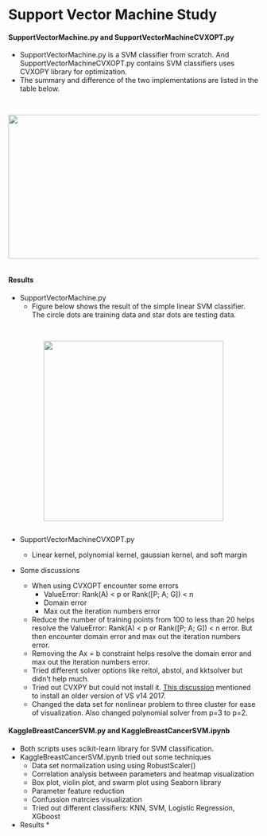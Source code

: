 # Support Vector Machine Study

#### SupportVectorMachine.py and SupportVectorMachineCVXOPT.py
* SupportVectorMachine.py is a SVM classifier from scratch. And SupportVectorMachineCVXOPT.py contains SVM classifiers uses CVXOPY library for optimization. 
* The summary and difference of the two implementations are listed in the table below. 

<pre><p align="center">
<img src="https://user-images.githubusercontent.com/86133411/160176273-87bd3b31-abb4-4825-a759-8bdf6c95e20e.png"  width="644" height="289">
</p></pre>

#### Results
* SupportVectorMachine.py 
  * Figure below shows the result of the simple linear SVM classifier. The circle dots are training data and star dots are testing data. 

<pre><p align="center">
<img src="https://user-images.githubusercontent.com/86133411/160172551-1b38ac15-d3f8-48f5-b12c-624c848508b8.png"  width="362">
</p></pre>

* SupportVectorMachineCVXOPT.py
  * Linear kernel, polynomial kernel, gaussian kernel, and soft margin



* Some discussions 
  *  When using CVXOPT encounter some errors
     *  ValueError: Rank(A) < p or Rank([P; A; G]) < n
     *  Domain error
     *  Max out the iteration numbers error
  * Reduce the number of training points from 100 to less than 20 helps resolve the ValueError: Rank(A) < p or Rank([P; A; G]) < n error. But then  encounter domain error and max out the iteration numbers error. 
  * Removing the Ax = b constraint helps resolve the domain error and max out the iteration numbers error.
  * Tried different solver options like reltol, abstol, and kktsolver but didn't help much. 
  * Tried out CVXPY but could not install it. [This discussion](https://github.com/robertmartin8/PyPortfolioOpt/issues/396 "Google's Homepage") mentioned to install an older version of VS v14 2017.  
  * Changed the data set for nonlinear problem to three cluster for ease of visualization. Also changed polynomial solver from p=3 to p=2. 


#### KaggleBreastCancerSVM.py and KaggleBreastCancerSVM.ipynb 
* Both scripts uses scikit-learn library for SVM classification.  
* KaggleBreastCancerSVM.ipynb tried out some techniques
  *  Data set normalization using using RobustScaler() 
  *  Correlation analysis between parameters and heatmap visualization
  *  Box plot, violin plot, and swarm plot using Seaborn library  
  *  Parameter feature reduction 
  *  Confussion matrcies visualization 
  *  Tried out different classifiers: KNN, SVM, Logistic Regression, XGboost 
* Results 
  * 


